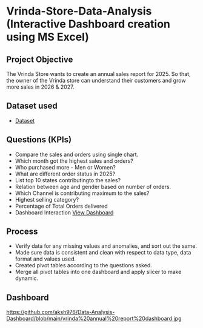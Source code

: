 # Vrinda-Store-Data-Analysis (Interactive Dashboard creation using MS Excel)
## Project Objective
The Vrinda Store wants to create an annual sales report for 2025. So that, the owner of the Vrinda store can understand their customers and grow more sales in 2026 & 2027.
## Dataset used
- <a href="https://github.com/aksh976/Data-Analysis-Dashboard/blob/main/Vrinda%20Store%20Data%20Analysis.xlsx">Dataset</a>
## Questions (KPIs)
- Compare the sales and orders using single chart.
- Which month got the highest sales and orders?
- Who purchased more - Men or Women?
- What are different order status in 2025?
- List top 10 states contributingto the sales?
- Relation between age and gender based on number of orders.
- Which Channel is contributing maximum to the sales?
- Highest selling category?
- Percentage of Total Orders delivered
- Dashboard Interaction <a href="https://github.com/aksh976/Data-Analysis-Dashboard/commit/75bc13bc9690b05bf1fae66c2513de85071666d0#diff-377206a8ee8c4d4e209c9d20b5febfc67f0a94b2975669164113b222ffd8005b">View Dashboard</a>
## Process
- Verify data for any missing values and anomalies, and sort out the same.
- Made sure data is consistent and clean with respect to data type, data format and values used.
- Created pivot tables according to the questions asked.
- Merge all pivot tables into one dashboard and apply slicer to make dynamic.
## Dashboard
https://github.com/aksh976/Data-Analysis-Dashboard/blob/main/vrinda%20annual%20report%20dashboard.jpg

